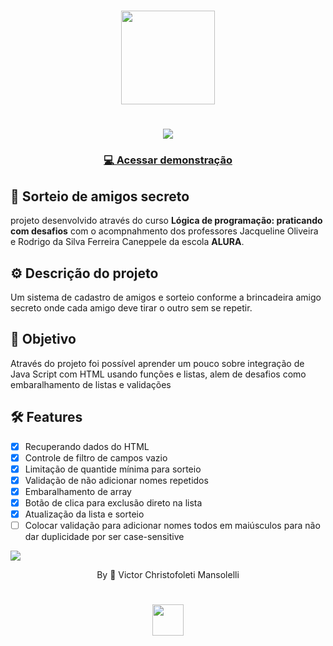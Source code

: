 <div align="center">
<h1>
    <img src="https://github.com/VMansolelli/Projeto-Alugames-Alura/assets/138635441/b5fff654-c5a3-406e-908b-fbe963644f3e" width="150px">
</h1>

<h1>
    <img src="https://media.giphy.com/media/v1.Y2lkPTc5MGI3NjExdWo3cXVvanZscWhibW56eGM1aGFyNmJtNXdqaGZlZ2xtN2d5eHk3NCZlcD12MV9pbnRlcm5hbF9naWZfYnlfaWQmY3Q9Zw/Vdxh21r0kDOSC3Jngw/giphy.gif">
</h1>

<h3>
    <a href="https://sorteio-amigo.vercel.app/#" target="_blank">💻 Acessar demonstração</a>
<h3 >

</div>

## 🚀  Sorteio de amigos secreto
projeto desenvolvido através do curso **Lógica de programação: praticando com desafios** com o acompnahmento dos professores Jacqueline Oliveira e Rodrigo da Silva Ferreira Caneppele da escola **ALURA**.

## ⚙️ Descrição do projeto
Um sistema de cadastro de amigos e sorteio conforme a brincadeira amigo secreto onde cada amigo deve tirar o outro sem se repetir.

## 🎯 Objetivo 
Através do projeto foi possível aprender um pouco sobre integração de Java Script com HTML usando funções e listas, alem de desafios como embaralhamento de listas e validações

## 🛠 Features
- [x] Recuperando dados do HTML
- [x] Controle de filtro de campos vazio 
- [x] Limitação de quantide mínima para sorteio
- [x] Validação de não adicionar nomes repetidos
- [x] Embaralhamento de array
- [x] Botão de clica para exclusão direto na lista
- [x] Atualização da lista e sorteio
- [ ] Colocar validação para adicionar nomes todos em maiúsculos para não dar duplicidade por ser case-sensitive

![](https://raw.githubusercontent.com/andreasbm/readme/master/assets/lines/rainbow.png)

<div align="center">By 🍃 Victor Christofoleti Mansolelli
<h1>
    <img src="https://github.com/VMansolelli/Projeto-Alugames-Alura/assets/138635441/b5fff654-c5a3-406e-908b-fbe963644f3e" width="50px">
</h1>
</div>
